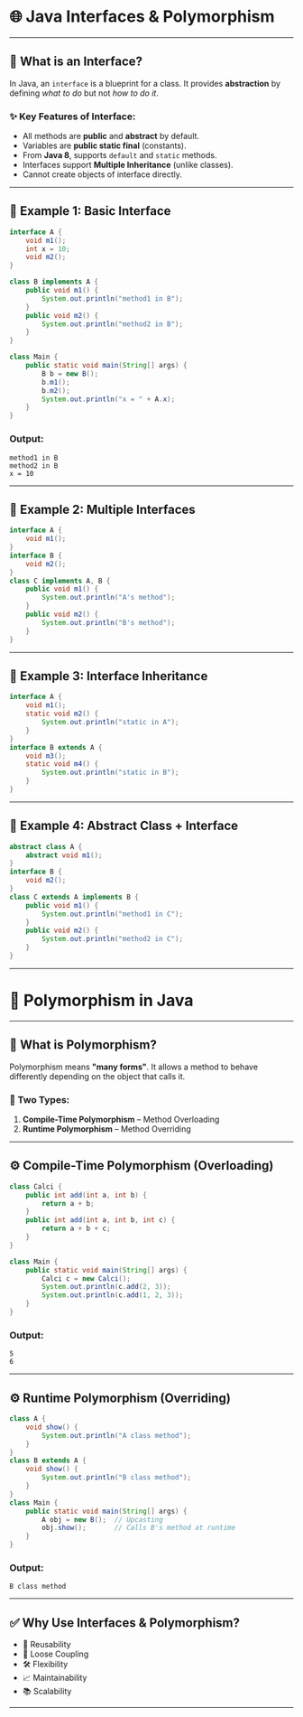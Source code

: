 
# 🌐 Java Interfaces & Polymorphism

---

## 🔹 What is an Interface?

In Java, an `interface` is a blueprint for a class. It provides **abstraction** by defining *what to do* but not *how to do it*.

### ✨ Key Features of Interface:

- All methods are **public** and **abstract** by default.
- Variables are **public static final** (constants).
- From **Java 8**, supports `default` and `static` methods.
- Interfaces support **Multiple Inheritance** (unlike classes).
- Cannot create objects of interface directly.

---

## 🧪 Example 1: Basic Interface

```java
interface A {
    void m1();
    int x = 10;
    void m2();
}

class B implements A {
    public void m1() {
        System.out.println("method1 in B");
    }
    public void m2() {
        System.out.println("method2 in B");
    }
}

class Main {
    public static void main(String[] args) {
        B b = new B();
        b.m1();
        b.m2();
        System.out.println("x = " + A.x);
    }
}
````

### Output:

```
method1 in B
method2 in B
x = 10
```

---

## 🧪 Example 2: Multiple Interfaces

```java
interface A {
    void m1();
}
interface B {
    void m2();
}
class C implements A, B {
    public void m1() {
        System.out.println("A's method");
    }
    public void m2() {
        System.out.println("B's method");
    }
}
```

---

## 🧪 Example 3: Interface Inheritance

```java
interface A {
    void m1();
    static void m2() {
        System.out.println("static in A");
    }
}
interface B extends A {
    void m3();
    static void m4() {
        System.out.println("static in B");
    }
}
```

---

## 🧪 Example 4: Abstract Class + Interface

```java
abstract class A {
    abstract void m1();
}
interface B {
    void m2();
}
class C extends A implements B {
    public void m1() {
        System.out.println("method1 in C");
    }
    public void m2() {
        System.out.println("method2 in C");
    }
}
```

---

# 🔁 Polymorphism in Java

---

## 📘 What is Polymorphism?

Polymorphism means **"many forms"**. It allows a method to behave differently depending on the object that calls it.

### 🔸 Two Types:

1. **Compile-Time Polymorphism** – Method Overloading
2. **Runtime Polymorphism** – Method Overriding

---

## ⚙️ Compile-Time Polymorphism (Overloading)

```java
class Calci {
    public int add(int a, int b) {
        return a + b;
    }
    public int add(int a, int b, int c) {
        return a + b + c;
    }
}

class Main {
    public static void main(String[] args) {
        Calci c = new Calci();
        System.out.println(c.add(2, 3));
        System.out.println(c.add(1, 2, 3));
    }
}
```

### Output:

```
5
6
```

---

## ⚙️ Runtime Polymorphism (Overriding)

```java
class A {
    void show() {
        System.out.println("A class method");
    }
}
class B extends A {
    void show() {
        System.out.println("B class method");
    }
}
class Main {
    public static void main(String[] args) {
        A obj = new B();  // Upcasting
        obj.show();       // Calls B's method at runtime
    }
}
```

### Output:

```
B class method
```

---

## ✅ Why Use Interfaces & Polymorphism?

* 🔁 Reusability
* 🔗 Loose Coupling
* 🛠 Flexibility
* 📈 Maintainability
* 📚 Scalability

---


